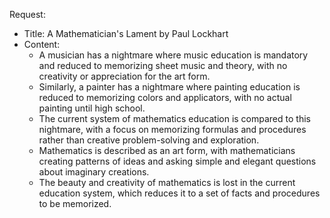 Request: 

- Title: A Mathematician's Lament by Paul Lockhart
- Content: 
    - A musician has a nightmare where music education is mandatory and reduced to memorizing sheet music and theory, with no creativity or appreciation for the art form.
    - Similarly, a painter has a nightmare where painting education is reduced to memorizing colors and applicators, with no actual painting until high school.
    - The current system of mathematics education is compared to this nightmare, with a focus on memorizing formulas and procedures rather than creative problem-solving and exploration.
    - Mathematics is described as an art form, with mathematicians creating patterns of ideas and asking simple and elegant questions about imaginary creations.
    - The beauty and creativity of mathematics is lost in the current education system, which reduces it to a set of facts and procedures to be memorized.
